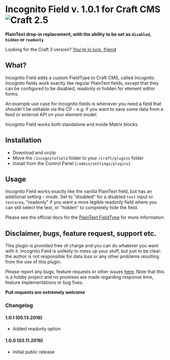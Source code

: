# Incognito Field v. 1.0.1 for Craft CMS ![Craft 2.5](https://img.shields.io/badge/craft-2.5-red.svg?style=flat-square)

**PlainText drop-in replacement, with the ability to be set as `disabled`, `hidden` or `readonly`**

Looking for the Craft 3 version? [You're in luck, friend](https://github.com/mmikkel/IncognitoField-Craft3)

## What?

Incognito Field adds a custom FieldType to Craft CMS, called _Incognito_. Incognito fields work exactly like regular PlainText fields, except that they can be configured to be disabled, readonly or hidden for element editor forms.

An example use case for Incognito fields is whenever you need a field that shouldn't be editable via the CP – e.g. if you want to save some data from a feed or external API on your element model.

Incognito Field works both standalone and inside Matrix blocks.

## Installation

* Download and unzip
* Move the `/incognitofield` folder to your `/craft/plugins` folder
* Install from the Control Panel (`/admin/settings/plugins`)

## Usage

Incognito Field works exactly like the vanilla PlainText field, but has an additional setting – _mode_. Set to "disabled" for a disabled `text` input or `textarea`, "readonly" if you want a more legible readonly field where you can still select the text, or "hidden" to completely hide the field.

Please see the official docs for the [PlainText FieldType](https://craftcms.com/docs/plain-text-fields) for more information.

## Disclaimer, bugs, feature request, support etc.

This plugin is provided free of charge and you can do whatever you want with it. Incognito Field is unlikely to mess up your stuff, but just to be clear: the author is not responsible for data loss or any other problems resulting from the use of this plugin.

Please report any bugs, feature requests or other issues [here](https://github.com/mmikkel/IncognitoField-Craft/issues). Note that this is a hobby project and no promises are made regarding response time, feature implementations or bug fixes.

**Pull requests are extremely welcome**

### Changelog

#### 1.0.1 (05.13.2016)

* Added readonly option

#### 1.0.0 (03.11.2016)

* Initial public release
